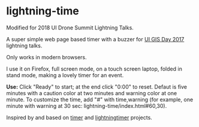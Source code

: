 # lightning-time

Modified for 2018 UI Drone Summit Lightning Talks.  

A super simple web page based timer with a buzzer for [UI GIS Day 2017](https://insideidaho.org/gis-day.html) lightning talks.

Only works in modern browsers. 

I use it on Firefox, full screen mode, on a touch screen laptop, folded in stand mode, making a lovely timer for an event.

**Use:** 
Click "Ready" to start; at the end click "0:00" to reset. 
Defaut is five minutes with a caution color at two minutes and warning color at one minute. 
To customize the time, add "#" with time,warning (for example, one minute with warning at 30 sec: lightning-time/index.html#60,30).

Inspired by and based on <a href="https://github.com/apg/timer" target="_blank">timer</a> and <a href="https://github.com/mithro/lightningtimer" target="_blank">lightningtimer</a> projects.
